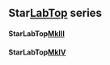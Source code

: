 ## Star[LabTop](https://github.com/StarLabsLtd/firmware/tree/master/StarLabTop/) series
#### StarLabTop[MkIII](https://github.com/StarLabsLtd/firmware/tree/master/StarLabTop/MkIII)
#### StarLabTop[MkIV](https://github.com/StarLabsLtd/firmware/tree/master/StarLabTop/MkIV)
